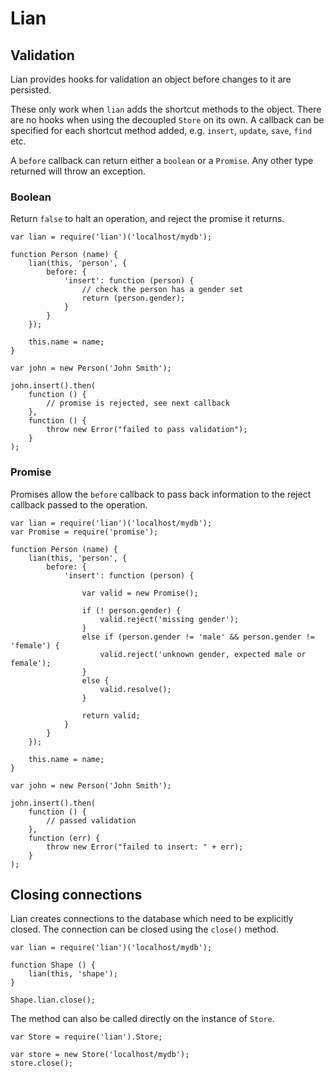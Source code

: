 # Lian

## Validation

Lian provides hooks for validation an object before changes to it are persisted.

These only work when `lian` adds the shortcut methods to the object. There are no hooks when using the decoupled `Store` on its own. A callback can be specified for each shortcut method added, e.g. `insert`, `update`, `save`, `find` etc.

A `before` callback can return either a `boolean` or a `Promise`. Any other type returned will throw an exception.

### Boolean

Return `false` to halt an operation, and reject the promise it returns. 

    var lian = require('lian')('localhost/mydb');

    function Person (name) {
        lian(this, 'person', {
            before: {
                'insert': function (person) {
                    // check the person has a gender set
                    return (person.gender);
                }
            }
        });

        this.name = name;
    }

    var john = new Person('John Smith');

    john.insert().then(
        function () {
            // promise is rejected, see next callback
        },
        function () {
            throw new Error("failed to pass validation");
        }
    );

### Promise

Promises allow the `before` callback to pass back information to the reject callback passed to the operation.

    var lian = require('lian')('localhost/mydb');
    var Promise = require('promise');

    function Person (name) {
        lian(this, 'person', {
            before: {
                'insert': function (person) {

                    var valid = new Promise();

                    if (! person.gender) {
                        valid.reject('missing gender');
                    }
                    else if (person.gender != 'male' && person.gender != 'female') {
                        valid.reject('unknown gender, expected male or female');
                    }
                    else {
                        valid.resolve();
                    }

                    return valid;
                }
            }
        });

        this.name = name;
    }

    var john = new Person('John Smith');

    john.insert().then(
        function () {
            // passed validation
        },
        function (err) {
            throw new Error("failed to insert: " + err);
        }
    );

## Closing connections

Lian creates connections to the database which need to be explicitly closed. The connection can be closed using the `close()` method.

    var lian = require('lian')('localhost/mydb');

    function Shape () {
        lian(this, 'shape');
    }

    Shape.lian.close();

The method can also be called directly on the instance of `Store`.


    var Store = require('lian').Store;

    var store = new Store('localhost/mydb');
    store.close();